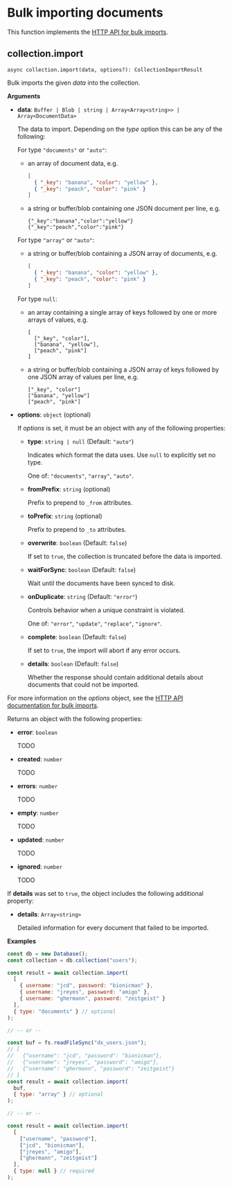 # Bulk importing documents

This function implements the
[HTTP API for bulk imports](https://www.arangodb.com/docs/stable/http/bulk-imports.html).

## collection.import

`async collection.import(data, options?): CollectionImportResult`

Bulk imports the given _data_ into the collection.

**Arguments**

- **data**: `Buffer | Blob | string | Array<Array<string>> | Array<DocumentData>`

  The data to import. Depending on the _type_ option this can be any of the
  following:

  For type `"documents"` or `"auto"`:

  - an array of document data, e.g.

    ```json
    [
      { "_key": "banana", "color": "yellow" },
      { "_key": "peach", "color": "pink" }
    ]
    ```

  - a string or buffer/blob containing one JSON document per line, e.g.

    ```
    {"_key":"banana","color":"yellow"}
    {"_key":"peach","color":"pink"}
    ```

  For type `"array"` or `"auto"`:

  - a string or buffer/blob containing a JSON array of documents, e.g.

    ```json
    [
      { "_key": "banana", "color": "yellow" },
      { "_key": "peach", "color": "pink" }
    ]
    ```

  For type `null`:

  - an array containing a single array of keys followed by one or more arrays of values, e.g.

    ```
    [
      ["_key", "color"],
      ["banana", "yellow"],
      ["peach", "pink"]
    ]
    ```

  - a string or buffer/blob containing a JSON array of keys followed by
    one JSON array of values per line, e.g.

    ```
    ["_key", "color"]
    ["banana", "yellow"]
    ["peach", "pink"]
    ```

- **options**: `object` (optional)

  If _options_ is set, it must be an object with any of the following properties:

  - **type**: `string | null` (Default: `"auto"`)

    Indicates which format the data uses.
    Use `null` to explicitly set no type.

    One of: `"documents"`, `"array"`, `"auto"`.

  - **fromPrefix**: `string` (optional)

    Prefix to prepend to `_from` attributes.

  - **toPrefix**: `string` (optional)

    Prefix to prepend to `_to` attributes.

  - **overwrite**: `boolean` (Default: `false`)

    If set to `true`, the collection is truncated before the data is imported.

  - **waitForSync**: `boolean` (Default: `false`)

    Wait until the documents have been synced to disk.

  - **onDuplicate**: `string` (Default: `"error"`)

    Controls behavior when a unique constraint is violated.

    One of: `"error"`, `"update"`, `"replace"`, `"ignore"`.

  - **complete**: `boolean` (Default: `false`)

    If set to `true`, the import will abort if any error occurs.

  - **details**: `boolean` (Default: `false`)

    Whether the response should contain additional details about documents that
    could not be imported.

For more information on the _options_ object, see the
[HTTP API documentation for bulk imports](https://docs.arangodb.com/latest/HTTP/BulkImports/index.html).

Returns an object with the following properties:

- **error**: `boolean`

  TODO

- **created**: `number`

  TODO

- **errors**: `number`

  TODO

- **empty**: `number`

  TODO

- **updated**: `number`

  TODO

- **ignored**: `number`

  TODO

If **details** was set to `true`, the object includes the following additional property:

- **details**: `Array<string>`

  Detailed information for every document that failed to be imported.

**Examples**

```js
const db = new Database();
const collection = db.collection("users");

const result = await collection.import(
  [
    { username: "jcd", password: "bionicman" },
    { username: "jreyes", password: "amigo" },
    { username: "ghermann", password: "zeitgeist" }
  ],
  { type: "documents" } // optional
);

// -- or --

const buf = fs.readFileSync("dx_users.json");
// [
//   {"username": "jcd", "password": "bionicman"},
//   {"username": "jreyes", "password": "amigo"},
//   {"username": "ghermann", "password": "zeitgeist"}
// ]
const result = await collection.import(
  buf,
  { type: "array" } // optional
);

// -- or --

const result = await collection.import(
  [
    ["username", "password"],
    ["jcd", "bionicman"],
    ["jreyes", "amigo"],
    ["ghermann", "zeitgeist"]
  ],
  { type: null } // required
);
```
